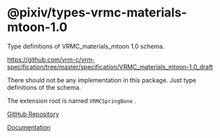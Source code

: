 # @pixiv/types-vrmc-materials-mtoon-1.0

Type definitions of VRMC_materials_mtoon 1.0 schema.

https://github.com/vrm-c/vrm-specification/tree/master/specification/VRMC_materials_mtoon-1.0_draft

There should not be any implementation in this package. Just type definitions of the schema.

The extension root is named `VRMCSpringBone` .

[GitHub Repository](https://github.com/pixiv/three-vrm/tree/dev/packages/types-vrmc-materials-mtoon-1.0)

[Documentation](https://pixiv.github.io/three-vrm/packages/types-vrmc-materials-mtoon-1.0/docs)
